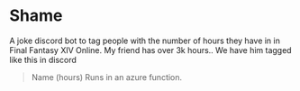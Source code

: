 # Shame
A joke discord bot to tag people with the number of hours they have in in Final Fantasy XIV Online. My friend has over 3k hours.. We have him tagged like this in discord
> Name (hours)
Runs in an azure function.
